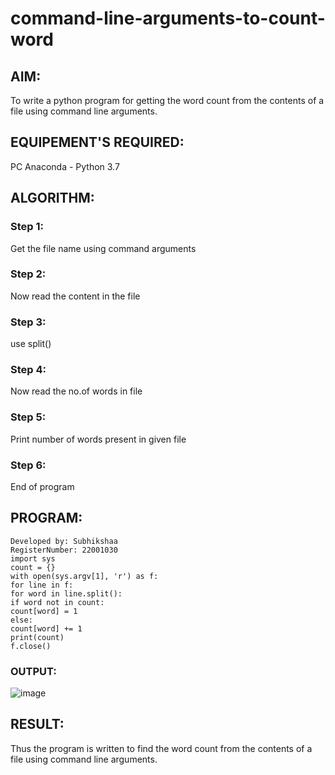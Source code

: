 # command-line-arguments-to-count-word
## AIM:
To write a python program for getting the word count from the contents of a file using command line arguments.
## EQUIPEMENT'S REQUIRED: 
PC
Anaconda - Python 3.7
## ALGORITHM: 
### Step 1:
Get the file name using command arguments

### Step 2: 
Now read the content in the file
 
### Step 3: 
use split()

### Step 4:  
Now read the no.of words in file

### Step 5: 
Print number of words present in given file

### Step 6: 
End of program

## PROGRAM:
```
Developed by: Subhikshaa
RegisterNumber: 22001030
import sys
count = {}
with open(sys.argv[1], 'r') as f:
for line in f:
for word in line.split():
if word not in count:
count[word] = 1
else:
count[word] += 1
print(count)
f.close()
```
### OUTPUT:
![image](https://user-images.githubusercontent.com/118787344/214770596-c9dd2d16-d1a5-454c-804b-643191be2a7f.png)





## RESULT:
Thus the program is written to find the word count from the contents of a file using command line arguments.
